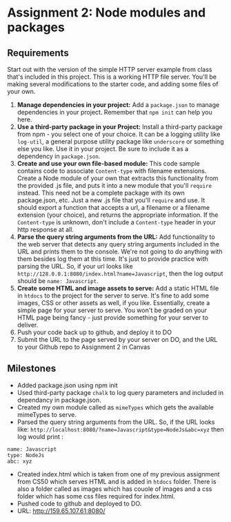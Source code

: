 # Assignment 2: Node modules and packages

## Requirements
Start out with the version of the simple HTTP server example from class that's included in this project.  This is a working HTTP file server. You'll be making several modifications to the starter code, and adding some files of your own.

1. **Manage dependencies in your project:** Add a `package.json` to manage dependencies in your project. Remember that `npm init` can help you here.
2. **Use a third-party package in your Project:** Install a third-party package from npm - you select one of your choice. It can be a logging utility like `log-util`, a general purpose utility package like `underscore` or something else you like. Use it in your project. Be sure to include it as a dependency in `package.json`.
3. **Create and use your own file-based module:** This code sample contains code to associate `Content-type` with filename extensions. Create a Node module of your own that extracts this functionality from the provided .js file, and puts it into a new module that you'll `require` instead. This need not be a complete package with its own package.json, etc. Just a new .js file that you'll `require` and use. It should export a function that accepts a url, a filename or a filename extension (your choice), and returns the appropriate information. If the `Content-type` is unknown, don't include a `Content-type` header in your http response at all.  
4. **Parse the query string arguments from the URL:** Add functionality to the web server that detects any query string arguments included in the URL and prints them to the console. We're not going to do anything with them besides log them at this time. It's just to provide practice with parsing the URL.  So, if your url looks like `http://128.0.0.1:8080/index.html?name=Javascript`, then the log output should be `name: Javascript`.  
5. **Create some HTML and image assets to serve:**  Add a static HTML file in `htdocs` to the project for the server to serve. It's fine to add some images, CSS or other assets as well, if you like. Essentially, create a simple page for your server to serve. You won't be graded on your HTML page being fancy - just provide something for your server to deliver.
6. Push your code back up to github, and deploy it to DO
7. Submit the URL to the page served by your server on DO, and the URL to your Github repo to Assignment 2 in Canvas

## Milestones
* Added package.json using npm init
* Used third-party package `chalk` to log query parameters and included in dependancy in package.json.
* Created my own module called as `mimeTypes` which gets the available mimeTypes to serve.
* Parsed the query string arguments from the URL. So, if the URL looks like: `http://localhost:8080/?name=Javascript&type=NodeJs&abc=xyz`  then log would print :
```
name: Javascript
type: NodeJs
abc: xyz
```
* Created index.html which is taken from one of my previous assignment from CS50 which serves HTML and is added in `htdocs` folder. There is also a folder called as images which has couole of images and a css folder which has some css files required for index.html. 
* Pushed code to github and deployed to DO.
* URL: http://159.65.107.61:8080/
